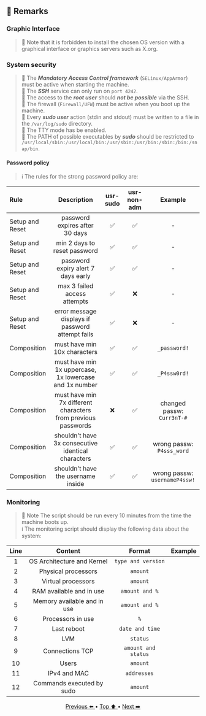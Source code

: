 ## 🔎 Remarks

### Graphic Interface

> 🚨 Note that it is forbidden to install the chosen OS version with a graphical interface or graphics servers such as X.org.  

### System security

> 🚨 The **_Mandatory Access Control framework_** (`SELinux/AppArmor`) must be active when starting the machine.  
> 🚨 The _**SSH**_ service can only run on `port 4242`.  
> 🚨 The access to the _**root user**_ should _**not be possible**_ via the SSH.  
> 🚨 The firewall (`Firewall/UFW`) must be active when you boot up the machine.  
> 🚨 Every _**sudo user**_ action (stdin and stdout) must be written to a file in the `/var/log/sudo` directory.  
> 🚨 The TTY mode has be enabled.  
> 🚨 The PATH of possible executables by _**sudo**_ should be restricted to `/usr/local/sbin:/usr/local/bin:/usr/sbin:/usr/bin:/sbin:/bin:/snap/bin`. 

 
#### Password policy 
> ℹ️ The rules for the strong password policy are:  

| Rule | Description | usr-sudo | usr-non-adm | Example |
|:-----|:-----------:|:--------:|:-----------:|:-------:|
| Setup and Reset |password expires after 30 days | ✅ | ✅ |-|
| Setup and Reset |min 2 days to reset password| ✅ | ✅ |-|
| Setup and Reset |password expiry alert 7 days early| ✅ | ✅ |-|
| Setup and Reset |max 3 failed access attempts| ✅ | ❌ |-|
| Setup and Reset |error message displays if password attempt fails| ✅ | ❌ |-|
| Composition |must have min 10x characters | ✅ | ✅ | `_password!` |
| Composition |must have min 1x uppercase, 1x lowercase and 1x number | ✅ | ✅ | `_P4ssw0rd!` |
| Composition |must have min 7x different characters from previous passwords| ❌ | ✅ | changed passw: `Curr3nT-#` |
| Composition |shouldn't have 3x consecutive identical characters| ✅ | ✅ | wrong passw: `P4sss_word` |
| Composition |shouldn't have the username inside| ✅ | ✅ | wrong passw: `usernameP4ssw!` |

### Monitoring

> 🚨 Note The script should be run every 10 minutes from the time the machine boots up.  
> ℹ️ The monitoring script should display the following data about the system:  

| Line | Content | Format | Example |
|:----:|:-------:|:------:|:-------:|
|1|OS Architecture and Kernel|`type and version`||
|2|Physical processors|`amount`||
|3|Virtual processors|`amount`||
|4|RAM available and in use|`amount and %`||
|5|Memory available and in use|`amount and %`||
|6|Processors in use|`%`||
|7|Last reboot|`date and time`||
|8|LVM|`status`||
|9|Connections TCP|`amount and status`||
|10|Users|`amount`||
|11|IPv4 and MAC|`addresses`||
|12|Commands executed by sudo|`amount`||
 

<p align="center">
<a href="https://github.com/pin3dev/42_Cursus/blob/main/tutorial/Born2BeRoot/EN/docs/toStudy.md"> Previous ⬅️ </a> • 
<a href=""> Top ⬆️ </a> • 
<a href="https://github.com/pin3dev/42_Cursus/blob/main/tutorial/Born2BeRoot/EN/docs/concepts.md">Next ➡️ </a>
</p>
